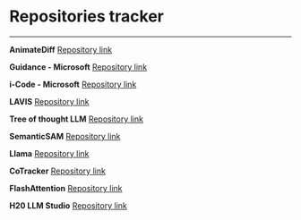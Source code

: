 # Repositories tracker
----------
**AnimateDiff**
[Repository link](https://github.com/guoyww/animatediff)


**Guidance - Microsoft**
[Repository link](https://github.com/microsoft/guidance)


**i-Code - Microsoft**
[Repository link](https://github.com/microsoft/i-Code)


**LAVIS**
[Repository link](https://github.com/salesforce/LAVIS)


**Tree of thought LLM**
[Repository link](https://github.com/princeton-nlp/tree-of-thought-llm)


**SemanticSAM**
[Repository link](https://github.com/ux-decoder/semantic-sam)


**Llama**
[Repository link](https://github.com/facebookresearch/llama)


**CoTracker**
[Repository link](https://github.com/facebookresearch/co-tracker)


**FlashAttention**
[Repository link](https://github.com/Dao-AILab/flash-attention)


**H20 LLM Studio**
[Repository link](https://github.com/h2oai/h2o-llmstudio)




